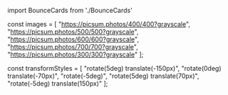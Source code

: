 import BounceCards from './BounceCards'

const images = [
  "https://picsum.photos/400/400?grayscale",
  "https://picsum.photos/500/500?grayscale",
  "https://picsum.photos/600/600?grayscale",
  "https://picsum.photos/700/700?grayscale",
  "https://picsum.photos/300/300?grayscale"
];

const transformStyles = [
  "rotate(5deg) translate(-150px)",
  "rotate(0deg) translate(-70px)",
  "rotate(-5deg)",
  "rotate(5deg) translate(70px)",
  "rotate(-5deg) translate(150px)"
];

<BounceCards
  className="custom-bounceCards"
  images={images}
  containerWidth={500}
  containerHeight={250}
  animationDelay={1}
  animationStagger={0.08}
  easeType="elastic.out(1, 0.5)"
  transformStyles={transformStyles}
  enableHover={false}
/>